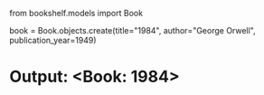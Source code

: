 from bookshelf.models import Book

book = Book.objects.create(title="1984", author="George Orwell", publication_year=1949)
# Output: <Book: 1984>
